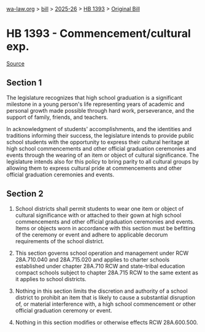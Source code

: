 [wa-law.org](/) > [bill](/bill/) > [2025-26](/bill/2025-26/) > [HB 1393](/bill/2025-26/hb/1393/) > [Original Bill](/bill/2025-26/hb/1393/1/)

# HB 1393 - Commencement/cultural exp.

[Source](http://lawfilesext.leg.wa.gov/biennium/2025-26/Pdf/Bills/House%20Bills/1393.pdf)

## Section 1
The legislature recognizes that high school graduation is a significant milestone in a young person's life representing years of academic and personal growth made possible through hard work, perseverance, and the support of family, friends, and teachers.

In acknowledgment of students' accomplishments, and the identities and traditions informing their success, the legislature intends to provide public school students with the opportunity to express their cultural heritage at high school commencements and other official graduation ceremonies and events through the wearing of an item or object of cultural significance. The legislature intends also for this policy to bring parity to all cultural groups by allowing them to express cultural pride at commencements and other official graduation ceremonies and events.

## Section 2
1. School districts shall permit students to wear one item or object of cultural significance with or attached to their gown at high school commencements and other official graduation ceremonies and events. Items or objects worn in accordance with this section must be befitting of the ceremony or event and adhere to applicable decorum requirements of the school district.

2. This section governs school operation and management under RCW 28A.710.040 and 28A.715.020 and applies to charter schools established under chapter 28A.710 RCW and state-tribal education compact schools subject to chapter 28A.715 RCW to the same extent as it applies to school districts.

3. Nothing in this section limits the discretion and authority of a school district to prohibit an item that is likely to cause a substantial disruption of, or material interference with, a high school commencement or other official graduation ceremony or event.

4. Nothing in this section modifies or otherwise effects RCW 28A.600.500.
